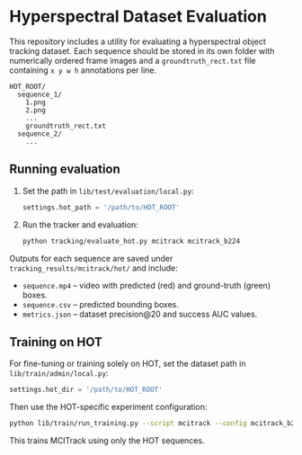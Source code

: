 # Hyperspectral Dataset Evaluation

This repository includes a utility for evaluating a hyperspectral object tracking dataset. Each sequence
should be stored in its own folder with numerically ordered frame images and a `groundtruth_rect.txt`
file containing `x y w h` annotations per line.

```
HOT_ROOT/
  sequence_1/
    1.png
    2.png
    ...
    groundtruth_rect.txt
  sequence_2/
    ...
```

## Running evaluation
1. Set the path in `lib/test/evaluation/local.py`:
   ```python
   settings.hot_path = '/path/to/HOT_ROOT'
   ```
2. Run the tracker and evaluation:
   ```bash
   python tracking/evaluate_hot.py mcitrack mcitrack_b224
   ```

Outputs for each sequence are saved under `tracking_results/mcitrack/hot/` and include:

- `sequence.mp4` – video with predicted (red) and ground-truth (green) boxes.
- `sequence.csv` – predicted bounding boxes.
- `metrics.json` – dataset precision@20 and success AUC values.

## Training on HOT

For fine-tuning or training solely on HOT, set the dataset path in
`lib/train/admin/local.py`:

```python
settings.hot_dir = '/path/to/HOT_ROOT'
```

Then use the HOT-specific experiment configuration:

```bash
python lib/train/run_training.py --script mcitrack --config mcitrack_b224_hot --save_dir .
```

This trains MCITrack using only the HOT sequences.
